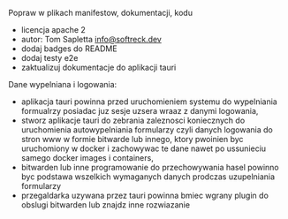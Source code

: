 Popraw w plikach manifestow, dokumentacji, kodu
- licencja apache 2
- autor: Tom Sapletta <info@softreck.dev>
- dodaj badges do README
- dodaj testy e2e
- zaktualizuj dokumentacje do aplikacji tauri

Dane wypelniana i logowania:
- aplikacja tauri powinna przed uruchomieniem systemu do wypelniania formualrzy posiadac juz sesje uzsera wraaz z danymi logowania, 
- stworz aplikacje tauri do zebrania zaleznosci koniecznych do uruchomienia autowypelniania formularzy czyli danych logowania do stron www w formie  bitwarde lub innego, ktory pwoinien byc uruchomiony w docker i zachowywac te dane nawet po ussunieciu samego docker images i containers,
- bitwarden lub inne programowanie do przechowywania hasel powinno byc podstawa wszelkich wymaganych danych prodczas uzupelniania formularzy
- przegaldarka uzywana przez tauri powinna bmiec wgrany plugin do obslugi bitwarden lub znajdz inne rozwiazanie